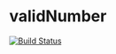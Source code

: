 # validNumber

[![Build Status](https://travis-ci.org/jianyi1995/validNumber.svg?branch=master)](https://travis-ci.org/jianyi1995/validNumber)